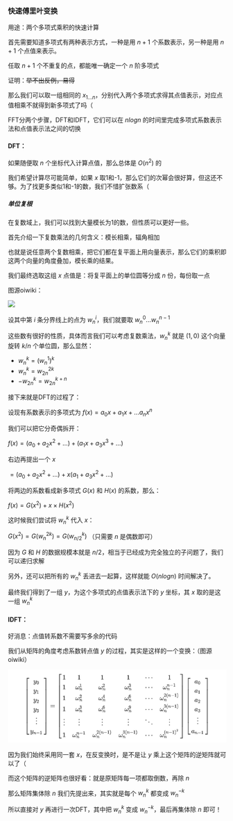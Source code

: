 ### 快速傅里叶变换

用途：两个多项式乘积的快速计算

首先需要知道多项式有两种表示方式，一种是用 $n+1$ 个系数表示，另一种是用 $n+1$ 个点值来表示。

任取 $n+1$ 个不重复的点，都能唯一确定一个 $n$ 阶多项式

证明：~~举不出反例，易得~~

那么我们可以取一组相同的 $x_{1...n}$，分别代入两个多项式求得其点值表示，对应点值相乘不就得到新多项式了吗（

FFT分两个步骤，DFT和IDFT，它们可以在 $nlogn$ 的时间里完成多项式系数表示法和点值表示法之间的切换



#### DFT：

如果随便取 $n$ 个坐标代入计算点值，那么总体是 $O(n^2)$ 的

我们希望计算尽可能简单，如果 $x$ 取1和-1，那么它们的次幂会很好算，但这还不够。为了找更多类似1和-1的数，我们不惜扩张数系（

##### 单位复根

在复数域上，我们可以找到大量模长为1的数，但性质可以更好一些。

首先介绍一下复数乘法的几何含义：模长相乘，辐角相加

也就是说任意两个复数相乘，把它们都在复平面上用向量表示，那么它们的乘积即这两个向量的角度叠加，模长乘的结果。

我们最终选取这组 $x$ 点值是：将复平面上的单位圆等分成 $n$ 份，每份取一点

图源oiwiki：

![](https://oi-wiki.org/math/poly/images/fft2.jpg)

设其中第 $i$ 条分界线上的点为 $w_n^i$，我们就要取 $w_n^0...w_n^{n-1}$

这些数有很好的性质，具体而言我们可以考虑复数乘法，$w_n^k$ 就是 $(1,0)$ 这个向量旋转 $k/n$ 个单位圆，那么显然：

- $w_n^{k}=(w_n^1)^k$
- $w_n^k=w_{2n}^{2k}$
- $-w_{2n}^k=w_{2n}^{k+n}$

接下来就是DFT的过程了：

设现有系数表示的多项式为 $f(x)=a_0x+a_1x+...a_nx^n$

我们可以把它分奇偶拆开：

$f(x)=(a_0+a_2x^2+...)+(a_1x+a_3x^3+...)$

右边再提出一个 $x$

$=(a_0+a_2x^2+...)+x(a_1+a_3x^2+...)$

将两边的系数看成新多项式 $G(x)$ 和 $H(x)$ 的系数，那么：

$f(x)=G(x^2)+x\times H(x^2)$

这时候我们尝试将 $w_n^k$ 代入 $x$：

$G(x^2)=G(w_n^{2k})=G(w_{n/2}^k)$ （只需要 $n$ 是偶数即可）

因为 $G$ 和 $H$ 的数据规模本就是 $n/2$，相当于已经成为完全独立的子问题了，我们可以递归求解

另外，还可以把所有的 $w_n^k$ 丢进去一起算，这样就能 $O(nlogn)$ 时间解决了。



最终我们得到了一组 $y$，为这个多项式的点值表示法下的 $y$ 坐标，其 $x$ 取的是这一组 $w_n^k$

#### IDFT：

好消息：点值转系数不需要写多余的代码

我们从矩阵的角度考虑系数转点值 $y$ 的过程，其实是这样的一个变换：（图源oiwiki）

![](pic/1.png)

因为我们始终采用同一套 $x$，在反变换时，是不是让 $y$ 乘上这个矩阵的逆矩阵就可以了（

而这个矩阵的逆矩阵也很好看：就是原矩阵每一项都取倒数，再除 $n$ 

那么矩阵集体除 $n$ 我们先提出来，其实就是每个 $w_n^k$ 都变成 $w_n^{-k}$

所以直接对 $y$ 再进行一次DFT，其中把 $w_n^k$ 变成 $w_n^{-k}$，最后再集体除 $n$ 即可！ 

